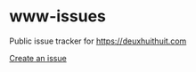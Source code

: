 # www-issues

Public issue tracker for <https://deuxhuithuit.com>

[Create an issue](https://github.com/DeuxHuitHuit/www-issues/issues/new)
